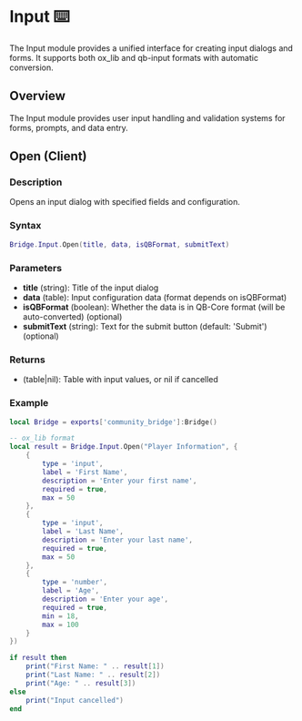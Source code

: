 # Input ⌨️

<!--META
nav: true
toc: true
description: The Input module provides a unified interface for creating input dialogs and forms. It supports both ox_lib and qb-input formats with automatic conversion.
-->

The Input module provides a unified interface for creating input dialogs and forms. It supports both ox_lib and qb-input formats with automatic conversion.

## Overview

The Input module provides user input handling and validation systems for forms, prompts, and data entry.

## Open (Client)

### Description
Opens an input dialog with specified fields and configuration.

### Syntax
```lua
Bridge.Input.Open(title, data, isQBFormat, submitText)
```

### Parameters
- **title** (string): Title of the input dialog
- **data** (table): Input configuration data (format depends on isQBFormat)
- **isQBFormat** (boolean): Whether the data is in QB-Core format (will be auto-converted) (optional)
- **submitText** (string): Text for the submit button (default: 'Submit') (optional)

### Returns
- (table|nil): Table with input values, or nil if cancelled

### Example
```lua
local Bridge = exports['community_bridge']:Bridge()

-- ox_lib format
local result = Bridge.Input.Open("Player Information", {
    {
        type = 'input',
        label = 'First Name',
        description = 'Enter your first name',
        required = true,
        max = 50
    },
    {
        type = 'input',
        label = 'Last Name',
        description = 'Enter your last name',
        required = true,
        max = 50
    },
    {
        type = 'number',
        label = 'Age',
        description = 'Enter your age',
        required = true,
        min = 18,
        max = 100
    }
})

if result then
    print("First Name: " .. result[1])
    print("Last Name: " .. result[2])
    print("Age: " .. result[3])
else
    print("Input cancelled")
end
```

